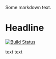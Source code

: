 Some markdown text.

# Headline

[![Build Status](http://213.136.81.227:8080/buildStatus/icon?job=my_first_test_job)](http://213.136.81.227:8080/job/my_first_test_job/)

text text 
